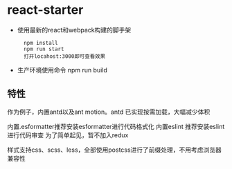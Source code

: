 # react-starter


* 使用最新的react和webpack构建的脚手架


        npm install
        npm run start
        打开locahost:3000即可查看效果

* 生产环境使用命令
        npm run build

## 特性

作为例子，内置antd以及ant motion。antd 已实现按需加载，大幅减少体积


内置.esformatter推荐安装esformatter进行代码格式化
内置eslint 推荐安装eslint进行代码审查
为了简单起见，暂不加入redux

样式支持css、scss、less，全部使用postcss进行了前缀处理，不用考虑浏览器兼容性
